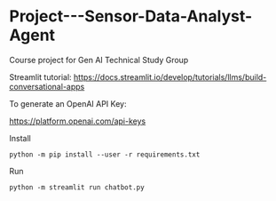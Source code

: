 # Project---Sensor-Data-Analyst-Agent

Course project for Gen AI Technical Study Group

Streamlit tutorial:
https://docs.streamlit.io/develop/tutorials/llms/build-conversational-apps

To generate an OpenAI API Key:

https://platform.openai.com/api-keys

Install

```
python -m pip install --user -r requirements.txt
```

Run

```
python -m streamlit run chatbot.py
```
